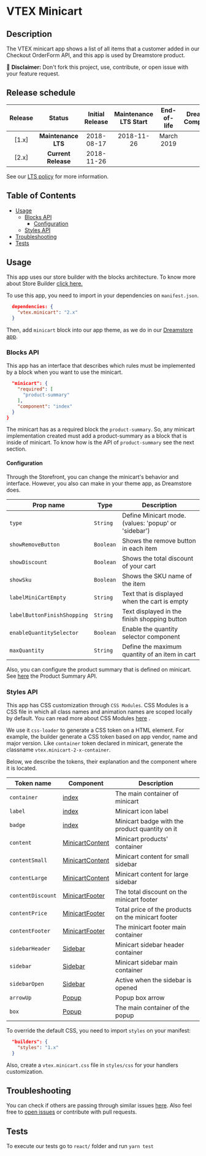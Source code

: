 VTEX Minicart
=====

## Description
The VTEX minicart app shows a list of all items that a customer added in our Checkout OrderForm API, and this app is used by Dreamstore product.

:loudspeaker: **Disclaimer:** Don't fork this project, use, contribute, or open issue with your feature request.

## Release schedule
| Release  | Status              | Initial Release | Maintenance LTS Start | End-of-life | Dreamstore Compatibility
| :--:     | :---:               |  :---:          | :---:                 | :---:       | :---: 
| [1.x]    | **Maintenance LTS** |  2018-08-17     | 2018-11-26            | March 2019  | 1.x
| [2.x]    | **Current Release** |  2018-11-26     |                       |             | 2.x

See our [LTS policy](https://github.com/vtex-apps/awesome-io#lts-policy) for more information.

## Table of Contents
- [Usage](#usage)
  - [Blocks API](#blocks-api)
    - [Configuration](#configuration)
  - [Styles API](#styles-api)
- [Troubleshooting](#troubleshooting)
- [Tests](#tests)

## Usage

This app uses our store builder with the blocks architecture. To know more about Store Builder [click here.](https://help.vtex.com/en/tutorial/understanding-storebuilder-and-stylesbuilder#structuring-and-configuring-our-store-with-object-object)

To use this app, you need to import in your dependencies on `manifest.json`.

```json
  dependencies: {
    "vtex.minicart": "2.x"
  }
```

Then, add `minicart` block into our app theme, as we do in our [Dreamstore app](https://github.com/vtex-apps/dreamstore/blob/master/store/blocks.json). 

### Blocks API
This app has an interface that describes which rules must be implemented by a block when you want to use the minicart.

```json
  "minicart": {
    "required": [
      "product-summary"
    ],
    "component": "index"
  }
}
```
The minicart has as a required block the `product-summary`. So, any minicart implementation created must add a product-summary as a block that is inside of minicart. To know how is the API of `product-summary` see the next section.

#### Configuration 
Through the Storefront, you can change the minicart's behavior and interface. However, you also can make in your theme app, as Dreamstore does.

| Prop name          | Type       | Description                                                                 |
| ------------------ | ---------- | --------------------------------------------------------------------------- |
| `type`                      | `String`   | Define Minicart mode. (values: 'popup' or 'sidebar')               |
| `showRemoveButton`          | `Boolean`  | Shows the remove button in each item                               |
| `showDiscount`              | `Boolean`  | Shows the total discount of your cart                              |
| `showSku`                   | `Boolean`  | Shows the SKU name of the item                                     |
| `labelMiniCartEmpty`        | `String`   | Text that is displayed when the cart is empty                      |
| `labelButtonFinishShopping` | `String`   | Text displayed in the finish shopping button                       |
| `enableQuantitySelector`    | `Boolean`  | Enable the quantity selector component                             |
| `maxQuantity`               | `String`   | Define the maximum quantity of an item in cart                     |

Also, you can configure the product summary that is defined on minicart. See [here](https://github.com/vtex-apps/product-summary/blob/master/README.md#configuration) the Product Summary API. 

### Styles API
This app has CSS customization through `CSS Modules`. CSS Modules is a CSS file in which all class names and animation names are scoped locally by default. You can read more about CSS Modules [here](https://github.com/css-modules/css-modules) .

We use it `css-loader` to generate a CSS token on a HTML element. For example, the builder generate a CSS token based on app vendor, name and major version. Like `container` token declared in minicart, generate the classname `vtex.minicart-2-x-container`.

Below, we describe the tokens, their explanation and the component where it is located.

| Token name         | Component          | Description                                            |
| ------------------ | ----------         |------------------------------------------------------- |
| `container`        | [index](https://github.com/vtex-apps/minicart/blob/master/react/index.js)           | The main container of minicart                         |
| `label`            | [index](https://github.com/vtex-apps/minicart/blob/master/react/index.js)            | Minicart icon label                                    |
| `badge`            | [index](https://github.com/vtex-apps/minicart/blob/master/react/index.js)            | Minicart badge with the product quantity on it         |
| `content`          | [MinicartContent](https://github.com/vtex-apps/minicart/blob/master/react/components/MiniCartContent.js)  | Minicart products' container                            |
| `contentSmall`     | [MinicartContent](https://github.com/vtex-apps/minicart/blob/master/react/components/MiniCartContent.js)   | Minicart content for small sidebar                     |
| `contentLarge`     | [MinicartContent](https://github.com/vtex-apps/minicart/blob/master/react/components/MiniCartContent.js)  | Minicart content for large sidebar                     |
| `contentDiscount`  | [MinicartFooter](https://github.com/vtex-apps/minicart/blob/master/react/components/MiniCartFooter.js)   | The total discount on the minicart footer              | 
| `contentPrice`     | [MinicartFooter](https://github.com/vtex-apps/minicart/blob/master/react/components/MiniCartFooter.js)   | Total price of the products on the minicart footer     |
| `contentFooter`    | [MinicartFooter](https://github.com/vtex-apps/minicart/blob/master/react/components/MiniCartFooter.js)   | The minicart footer main container                     |
| `sidebarHeader`    | [Sidebar](https://github.com/vtex-apps/minicart/blob/master/react/components/Sidebar.js)          | Minicart sidebar header container                      |
| `sidebar`          | [Sidebar](https://github.com/vtex-apps/minicart/blob/master/react/components/Sidebar.js)          | Minicart sidebar main container                        |
| `sidebarOpen`      | [Sidebar](https://github.com/vtex-apps/minicart/blob/master/react/components/Sidebar.js)          | Active when the sidebar is opened                      |
| `arrowUp`          | [Popup](https://github.com/vtex-apps/minicart/blob/master/react/components/Popup.js)            | Popup box arrow                                        |
| `box`              | [Popup](https://github.com/vtex-apps/minicart/blob/master/react/components/Popup.js)            | The main container of the popup                        | 

To override the default CSS, you need to import `styles` on your manifest:

```json
  "builders": {
    "styles": "1.x"
  }
```

Also, create a `vtex.minicart.css` file in `styles/css` for your handlers customization.

## Troubleshooting
You can check if others are passing through similar issues [here](https://github.com/vtex-apps/minicart/issues). Also feel free to [open issues](https://github.com/vtex-apps/minicart/issues/new) or contribute with pull requests.

## Tests
To execute our tests go to `react/` folder and run `yarn test` 

